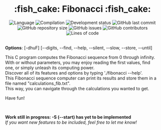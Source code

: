 <div align="center" id="top">
    <h1 markdown="1">:fish_cake: Fibonacci :fish_cake:</h1>
</div>

<div align="center">
    <img alt="Language" src="https://img.shields.io/badge/language-C-blue?logo=c" />
    <img alt="Compilation" src="https://img.shields.io/badge/compilation-via_Makefile-blue" />
    <img alt="Development status" src="https://img.shields.io/badge/development-interrupted-red?logo=windows-terminal" />
    <img alt="GitHub last commit" src="https://img.shields.io/github/last-commit/QuentindiMeo/Fibonacci?color=blueviolet&logo=clarifai" />
</div>
<div align="center">
    <img alt="GitHub repository size" src="https://img.shields.io/github/repo-size/QuentindiMeo/Fibonacci?color=blue&logo=frontify" />
    <img alt="GitHub issues" src="https://img.shields.io/github/issues/QuentindiMeo/Fibonacci?color=green&logo=target" />
    <img alt="GitHub contributors" src="https://img.shields.io/github/contributors/QuentindiMeo/Fibonacci?color=red&logo=stackedit" />
    <img alt="Lines of code" src="https://tokei.rs/b1/github/QuentindiMeo/Fibonacci?category=lines" />
</div>
&#xa0;

**Options**: [-dhuF] [--digits, --find, --help, --silent, --slow, --store, --until]  

This C program computes the Fibonacci sequence from 0 through infinity.  
With or without parameters, you may enjoy reading the first values, find one, or simply unleash its computing power.  
Discover all of its features and options by typing './fibonacci --help'.  
This Fibonacci sequence computer can print its results and store them in a file named "calculations_fib.txt".  
This way, you can navigate through the calculations you wanted to get.

Have fun!

&#xa0;

**Work still in progress: -S (--start) has yet to be implemented**  
*If you want new features to be included, feel free to let me know!*
